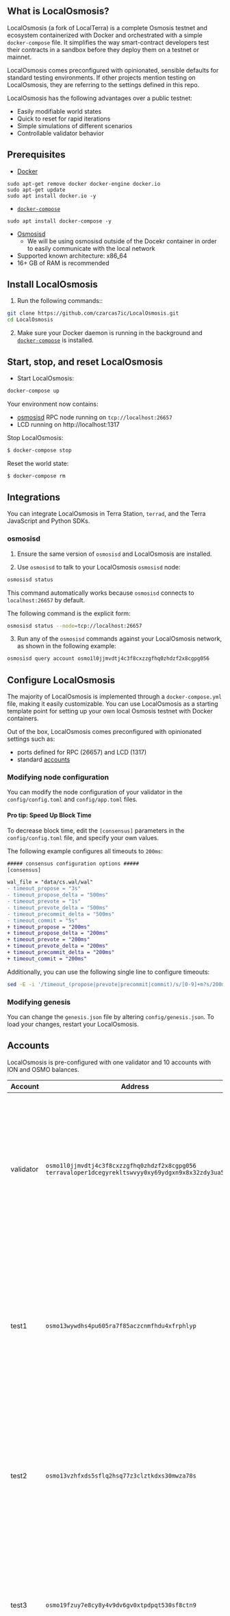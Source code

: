 ## What is LocalOsmosis?

LocalOsmosis (a fork of LocalTerra) is a complete Osmosis testnet and ecosystem containerized with Docker and orchestrated with a simple `docker-compose` file. It simplifies the way smart-contract developers test their contracts in a sandbox before they deploy them on a testnet or mainnet.

LocalOsmosis comes preconfigured with opinionated, sensible defaults for standard testing environments. If other projects mention testing on LocalOsmosis, they are referring to the settings defined in this repo.

LocalOsmosis has the following advantages over a public testnet:

- Easily modifiable world states
- Quick to reset for rapid iterations
- Simple simulations of different scenarios
- Controllable validator behavior

## Prerequisites

- [Docker](https://www.docker.com/)
```
sudo apt-get remove docker docker-engine docker.io
sudo apt-get update
sudo apt install docker.io -y
```
- [`docker-compose`](https://github.com/docker/compose)
```
sudo apt install docker-compose -y
```
- [Osmosisd](https://get.osmosis.zone)
  * We will be using osmosisd outside of the Docekr container in order to easily communicate with the local network
- Supported known architecture: x86_64
- 16+ GB of RAM is recommended

## Install LocalOsmosis

1. Run the following commands::

```sh
git clone https://github.com/czarcas7ic/LocalOsmosis.git
cd LocalOsmosis
```

2. Make sure your Docker daemon is running in the background and [`docker-compose`](https://github.com/docker/compose) is installed.

## Start, stop, and reset LocalOsmosis

- Start LocalOsmosis:

```sh
docker-compose up
```

Your environment now contains:

- [osmosisd](http://github.com/osmosis-labs/osmosis) RPC node running on `tcp://localhost:26657`
- LCD running on http://localhost:1317


Stop LocalOsmosis:

```sh
$ docker-compose stop
```

Reset the world state:

```sh
$ docker-compose rm
```

## Integrations

You can integrate LocalOsmosis in Terra Station, `terrad`, and the Terra JavaScript and Python SDKs.

### osmosisd

1. Ensure the same version of `osmosisd` and LocalOsmosis are installed.

2. Use `osmosisd` to talk to your LocalOsmosis `osmosisd` node:

```sh
osmosisd status
```

This command automatically works because `osmosisd` connects to `localhost:26657` by default.

The following command is the explicit form:
```sh
osmosisd status --node=tcp://localhost:26657
```

3. Run any of the `osmosisd` commands against your LocalOsmosis network, as shown in the following example:

```sh
osmosisd query account osmo1l0jjmvdtj4c3f8cxzzgfhq0zhdzf2x8cgpg056
```

## Configure LocalOsmosis

The majority of LocalOsmosis is implemented through a `docker-compose.yml` file, making it easily customizable. You can use LocalOsmosis as a starting template point for setting up your own local Osmosis testnet with Docker containers.

Out of the box, LocalOsmosis comes preconfigured with opinionated settings such as:

- ports defined for RPC (26657) and LCD (1317)
- standard [accounts](#accounts)

### Modifying node configuration

You can modify the node configuration of your validator in the `config/config.toml` and `config/app.toml` files.

#### Pro tip: Speed Up Block Time

To decrease block time, edit the `[consensus]` parameters in the `config/config.toml` file, and specify your own values.

The following example configures all timeouts to `200ms`:

```diff
##### consensus configuration options #####
[consensus]

wal_file = "data/cs.wal/wal"
- timeout_propose = "3s"
- timeout_propose_delta = "500ms"
- timeout_prevote = "1s"
- timeout_prevote_delta = "500ms"
- timeout_precommit_delta = "500ms"
- timeout_commit = "5s"
+ timeout_propose = "200ms"
+ timeout_propose_delta = "200ms"
+ timeout_prevote = "200ms"
+ timeout_prevote_delta = "200ms"
+ timeout_precommit_delta = "200ms"
+ timeout_commit = "200ms"
```

Additionally, you can use the following single line to configure timeouts:

```sh
sed -E -i '/timeout_(propose|prevote|precommit|commit)/s/[0-9]+m?s/200ms/' config/config.toml
```

### Modifying genesis

You can change the `genesis.json` file by altering `config/genesis.json`. To load your changes, restart your LocalOsmosis.

## Accounts

LocalOsmosis is pre-configured with one validator and 10 accounts with ION and OSMO balances.

| Account   | Address                                                                                                  | Mnemonic                                                                                                                                                                   |
| --------- | -------------------------------------------------------------------------------------------------------- | -------------------------------------------------------------------------------------------------------------------------------------------------------------------------- |
| validator | `osmo1l0jjmvdtj4c3f8cxzzgfhq0zhdzf2x8cgpg056`<br/>`terravaloper1dcegyrekltswvyy0xy69ydgxn9x8x32zdy3ua5` | `artefact coral banana cereal split tower produce topple grow tennis juice fiber health easy song vessel uncover online cycle team struggle pattern spider tomorrow`                    |
| test1     | `osmo13wywdhs4pu605ra7f85aczcnmfhdu4xfrphlyp`                                                           | `salad lecture coach machine enough suffer cost nut gaze clever dismiss castle sustain armed display scheme forget gasp mutual alarm miracle online tomato nature`                       |
| test2     | `osmo13vzhfxds5sflq2hsq77z3clztkdxs30mwza78s`                                                           | `multiply panel hole remind flush chapter scan true one fancy cable combine venture wagon nose fatal there toast middle prison lumber tail empower current`              |
| test3     | `osmo19fzuy7e8cy8y4v9dv6gv0xtpdpqt530sf8ctn9`                                                           | `caught dad suit staff come pause trigger bleak economy ostrich food crawl taxi wrong day damage alpha deer humble fault debate they excite scrub`        |
| test4     | `osmo12jlcxnyh0gxjtvy4cdxlwqggw39w5dhg7wq8gh`                                                           | `flavor receive field puppy mesh tired tone long venture bright truck detail goose they fan slush cram fix gold hire midnight cannon kiwi quit` |
| test5     | `osmo1gp5yl0x8dcj42xmx7hyjp7j5fwe788ht4keanc`                                                           | `require lemon mechanic forward team maid kiss escape combine wrist resource jealous spring police couple design fork era lunar crunch resist differ size lounge`        |
| test6     | `osmo1hrt9t9wc7q6htgq3xhss4g9txxn9mchgd5jf0c`                                                           | `churn long tragic robust under surprise eyebrow whale guilt aerobic bronze again tank cash runway lucky resemble tobacco idea turn ice express churn acoustic`                  |
| test7     | `osmo1axxc8sswmvwd5q3hgq6upz9dejj8qadsgw5g53`                                                           | `miss middle hover receive weather roof swap lava luxury cloud focus stadium wage hover all purity omit flush message lend fiscal choose rug simple`                       |
| test8     | `osmo1hguhwtag9tfsva0n2ejugkhm48txu20eql882z`                                                           | `april current put adjust point move moment soap hood sun flavor hurdle venue mushroom acquire squeeze win coffee draft urge path roast flame close`                 |
| test9     | `osmo1g44fj3swmf3muzh8rd72ffr7pqld8jasu2fmc7`                                                           | `average walnut harbor fan arrive culture area night quote wrong magnet depend scene merit blast result paddle original version prefer ice ecology across trigger`       |
| test10    | `osmo1etkjkyrknvue3w6mlv76c6dhm3e00q5xvz5p4c`                                                           | `control print cruise room rocket excuse lawsuit sniff awake valley achieve cement casino arm produce rubber panda online van loyal myth chaos enact aspect`     |
